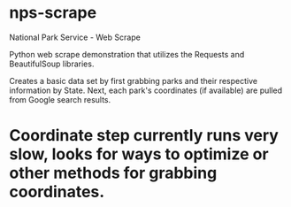 # nps-scrape
National Park Service - Web Scrape

Python web scrape demonstration that utilizes the Requests and BeautifulSoup libraries.

Creates a basic data set by first grabbing parks and their respective information by State. 
Next, each park's coordinates (if available) are pulled from Google search results.
# Coordinate step currently runs very slow, looks for ways to optimize or other methods for grabbing coordinates.

